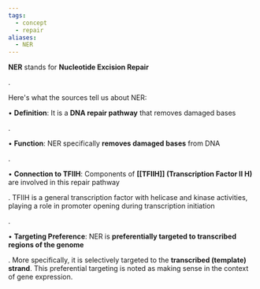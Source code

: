 ```yaml
---
tags:
  - concept
  - repair
aliases:
  - NER
---
```

**NER** stands for **Nucleotide Excision Repair**

.

Here's what the sources tell us about NER:

• **Definition**: It is a **DNA repair pathway** that removes damaged bases

.

• **Function**: NER specifically **removes damaged bases** from DNA

.

• **Connection to TFIIH**: Components of **[[TFIIH]] (Transcription Factor II H)** are involved in this repair pathway

. TFIIH is a general transcription factor with helicase and kinase activities, playing a role in promoter opening during transcription initiation

.

• **Targeting Preference**: NER is **preferentially targeted to transcribed regions of the genome**

. More specifically, it is selectively targeted to the **transcribed (template) strand**. This preferential targeting is noted as making sense in the context of gene expression.